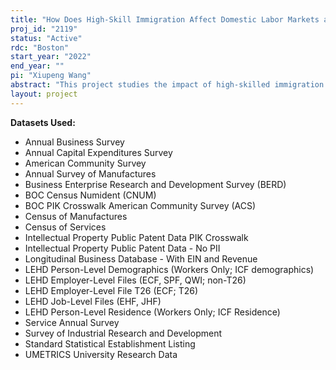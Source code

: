 ```yaml
---
title: "How Does High-Skill Immigration Affect Domestic Labor Markets and Firms"
proj_id: "2119"
status: "Active"
rdc: "Boston"
start_year: "2022"
end_year: ""
pi: "Xiupeng Wang"
abstract: "This project studies the impact of high-skilled immigration on the labor market outcomes of similarly-skilled native workers and of those from different skill groups by creating a linked USCIS-LEHD dataset capable of measuring the level of high-skilled immigration for the U.S. labor force. Specially, to further investigate the impact on the native STEM workers, we will link USCIS-LEHD to the annual American Community Survey to obtain degree information. This project also tests how the changes in high-skilled immigration affect the productivity and innovation of the firms hiring H-1B workers by linking USICS-LEHD to SIRD, BRDIS and USPTO patenting data. Additionally, through the combination of LCA data, Harte-Hanks data, and ACS data, we are able to identify the client firms of the IT consulting companies. Thus, we are able to further study how H-1B workers introduced through outsourcing services impact the client firms and their workers. Finally, this project also examines the effect of changes in the H-1B visa cap on the educational decisions and labor market outcomes of foreign-born workers, as well as on firm outcomes."
layout: project
---
```


**Datasets Used:**

  - Annual Business Survey 
  - Annual Capital Expenditures Survey 
  - American Community Survey 
  - Annual Survey of Manufactures 
  - Business Enterprise Research and Development Survey (BERD) 
  - BOC Census Numident (CNUM) 
  - BOC PIK Crosswalk American Community Survey (ACS) 
  - Census of Manufactures 
  - Census of Services 
  - Intellectual Property Public Patent Data PIK Crosswalk 
  - Intellectual Property Public Patent Data - No PII 
  - Longitudinal Business Database - With EIN and Revenue 
  - LEHD Person-Level Demographics (Workers Only; ICF demographics) 
  - LEHD Employer-Level Files (ECF, SPF, QWI; non-T26) 
  - LEHD Employer-Level File T26 (ECF; T26) 
  - LEHD Job-Level Files (EHF, JHF) 
  - LEHD Person-Level Residence (Workers Only; ICF Residence) 
  - Service Annual Survey 
  - Survey of Industrial Research and Development 
  - Standard Statistical Establishment Listing 
  - UMETRICS University Research Data 

